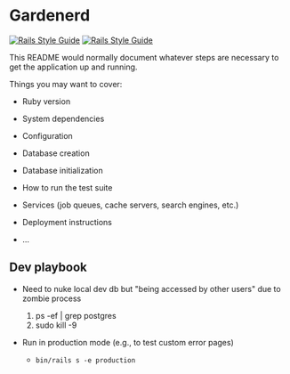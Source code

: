 # Gardenerd

[![Rails Style Guide](https://img.shields.io/badge/code_style-rubocop-brightgreen.svg)](https://github.com/rubocop/rubocop-rails) [![Rails Style Guide](https://img.shields.io/badge/code_style-community-brightgreen.svg)](https://rails.rubystyle.guide)

This README would normally document whatever steps are necessary to get the
application up and running.

Things you may want to cover:

- Ruby version

- System dependencies

- Configuration

- Database creation

- Database initialization

- How to run the test suite

- Services (job queues, cache servers, search engines, etc.)

- Deployment instructions

- ...

## Dev playbook

- Need to nuke local dev db but "being accessed by other users" due to zombie process

  1. ps -ef | grep postgres
  2. sudo kill -9 <postgresid>

- Run in production mode (e.g., to test custom error pages)
  - `bin/rails s -e production`
